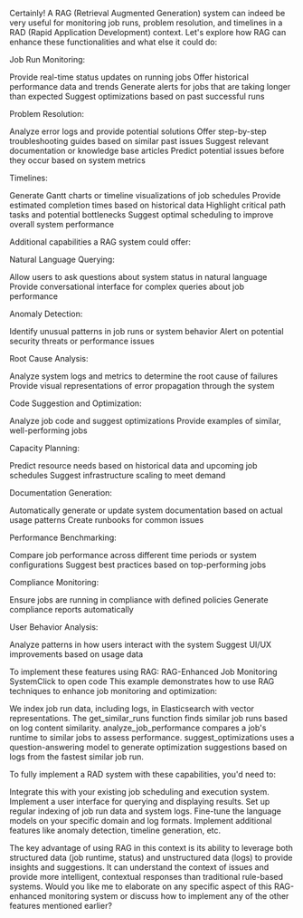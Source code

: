 Certainly! A RAG (Retrieval Augmented Generation) system can indeed be very useful for monitoring job runs, problem resolution, and timelines in a RAD (Rapid Application Development) context. Let's explore how RAG can enhance these functionalities and what else it could do:

Job Run Monitoring:

Provide real-time status updates on running jobs
Offer historical performance data and trends
Generate alerts for jobs that are taking longer than expected
Suggest optimizations based on past successful runs


Problem Resolution:

Analyze error logs and provide potential solutions
Offer step-by-step troubleshooting guides based on similar past issues
Suggest relevant documentation or knowledge base articles
Predict potential issues before they occur based on system metrics


Timelines:

Generate Gantt charts or timeline visualizations of job schedules
Provide estimated completion times based on historical data
Highlight critical path tasks and potential bottlenecks
Suggest optimal scheduling to improve overall system performance



Additional capabilities a RAG system could offer:

Natural Language Querying:

Allow users to ask questions about system status in natural language
Provide conversational interface for complex queries about job performance


Anomaly Detection:

Identify unusual patterns in job runs or system behavior
Alert on potential security threats or performance issues


Root Cause Analysis:

Analyze system logs and metrics to determine the root cause of failures
Provide visual representations of error propagation through the system


Code Suggestion and Optimization:

Analyze job code and suggest optimizations
Provide examples of similar, well-performing jobs


Capacity Planning:

Predict resource needs based on historical data and upcoming job schedules
Suggest infrastructure scaling to meet demand


Documentation Generation:

Automatically generate or update system documentation based on actual usage patterns
Create runbooks for common issues


Performance Benchmarking:

Compare job performance across different time periods or system configurations
Suggest best practices based on top-performing jobs


Compliance Monitoring:

Ensure jobs are running in compliance with defined policies
Generate compliance reports automatically


User Behavior Analysis:

Analyze patterns in how users interact with the system
Suggest UI/UX improvements based on usage data



To implement these features using RAG:
RAG-Enhanced Job Monitoring SystemClick to open code
This example demonstrates how to use RAG techniques to enhance job monitoring and optimization:

We index job run data, including logs, in Elasticsearch with vector representations.
The get_similar_runs function finds similar job runs based on log content similarity.
analyze_job_performance compares a job's runtime to similar jobs to assess performance.
suggest_optimizations uses a question-answering model to generate optimization suggestions based on logs from the fastest similar job run.

To fully implement a RAD system with these capabilities, you'd need to:

Integrate this with your existing job scheduling and execution system.
Implement a user interface for querying and displaying results.
Set up regular indexing of job run data and system logs.
Fine-tune the language models on your specific domain and log formats.
Implement additional features like anomaly detection, timeline generation, etc.

The key advantage of using RAG in this context is its ability to leverage both structured data (job runtime, status) and unstructured data (logs) to provide insights and suggestions. It can understand the context of issues and provide more intelligent, contextual responses than traditional rule-based systems.
Would you like me to elaborate on any specific aspect of this RAG-enhanced monitoring system or discuss how to implement any of the other features mentioned earlier?